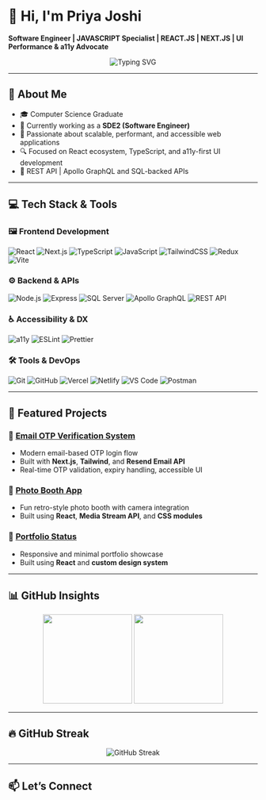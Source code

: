 # 👋 Hi, I'm Priya Joshi  
**Software Engineer | JAVASCRIPT Specialist | REACT.JS | NEXT.JS | UI Performance & a11y Advocate**

<div align="center">
  <img src="https://readme-typing-svg.herokuapp.com?font=Fira+Code&pause=1000&color=54A6FF&center=true&vCenter=true&width=435&lines=Software+Engineer;React+Specialist;TypeScript+Advocate;a11y+Accessibility+Focused;Performance+Optimized+UI+Lover" alt="Typing SVG" />
</div>

---

## 🚀 About Me

- 🎓 Computer Science Graduate  
- 💼 Currently working as a **SDE2 (Software Engineer)**  
- 🧠 Passionate about scalable, performant, and accessible web applications  
- 🔍 Focused on React ecosystem, TypeScript, and a11y-first UI development  
- 🧩 REST API | Apollo GraphQL and SQL-backed APIs  

---

## 💻 Tech Stack & Tools

### 🖼️ Frontend Development
![React](https://img.shields.io/badge/React-20232A?style=for-the-badge&logo=react&logoColor=61DAFB)
![Next.js](https://img.shields.io/badge/Next.js-black?style=for-the-badge&logo=next.js)
![TypeScript](https://img.shields.io/badge/TypeScript-007ACC?style=for-the-badge&logo=typescript)
![JavaScript](https://img.shields.io/badge/JavaScript-F7DF1E?style=for-the-badge&logo=javascript)
![TailwindCSS](https://img.shields.io/badge/TailwindCSS-06B6D4?style=for-the-badge&logo=tailwindcss)
![Redux](https://img.shields.io/badge/Redux-764ABC?style=for-the-badge&logo=redux)
![Vite](https://img.shields.io/badge/Vite-646CFF?style=for-the-badge&logo=vite)

### ⚙️ Backend & APIs
![Node.js](https://img.shields.io/badge/Node.js-339933?style=for-the-badge&logo=node-dot-js)
![Express](https://img.shields.io/badge/Express.js-404D59?style=for-the-badge)
![SQL Server](https://img.shields.io/badge/SQL_Server-CC2927?style=for-the-badge&logo=microsoftsqlserver&logoColor=white)
![Apollo GraphQL](https://img.shields.io/badge/Apollo_GraphQL-311C87?style=for-the-badge&logo=apollo-graphql)
![REST API](https://img.shields.io/badge/REST-FF6C37?style=for-the-badge&logo=postman)

### ♿ Accessibility & DX
![a11y](https://img.shields.io/badge/a11y-000000?style=for-the-badge&logo=accessibility&logoColor=white)
![ESLint](https://img.shields.io/badge/ESLint-4B32C3?style=for-the-badge&logo=eslint)
![Prettier](https://img.shields.io/badge/Prettier-F7B93E?style=for-the-badge&logo=prettier)

### 🛠️ Tools & DevOps
![Git](https://img.shields.io/badge/Git-F05032?style=for-the-badge&logo=git)
![GitHub](https://img.shields.io/badge/GitHub-181717?style=for-the-badge&logo=github)
![Vercel](https://img.shields.io/badge/Vercel-000000?style=for-the-badge&logo=vercel)
![Netlify](https://img.shields.io/badge/Netlify-00C7B7?style=for-the-badge&logo=netlify)
![VS Code](https://img.shields.io/badge/VS_Code-0078D4?style=for-the-badge&logo=visual-studio-code)
![Postman](https://img.shields.io/badge/Postman-FF6C37?style=for-the-badge&logo=postman)

---

## 🎯 Featured Projects

### 🔐 [Email OTP Verification System](https://github.com/priyajoshipj/otp-verification)
- Modern email-based OTP login flow  
- Built with **Next.js**, **Tailwind**, and **Resend Email API**  
- Real-time OTP validation, expiry handling, accessible UI

### 📸 [Photo Booth App](https://github.com/priyajoshipj/photo-booth)
- Fun retro-style photo booth with camera integration  
- Built using **React**, **Media Stream API**, and **CSS modules**

### 💼 [Portfolio Status](https://github.com/priyajoshipj/Portfolio-Status)
- Responsive and minimal portfolio showcase  
- Built using **React** and **custom design system**

---

## 📊 GitHub Insights

<div align="center">
  <img height="180em" src="https://github-readme-stats.vercel.app/api?username=priyajoshipj&show_icons=true&theme=radical&include_all_commits=true&count_private=true"/>
  <img height="180em" src="https://github-readme-stats.vercel.app/api/top-langs/?username=priyajoshipj&layout=compact&langs_count=7&theme=radical"/>
</div>

---

## 🔥 GitHub Streak

<div align="center">
  <img src="https://github-readme-streak-stats.herokuapp.com/?user=priyajoshipj&theme=radical" alt="GitHub Streak" />
</div>

---

## 📫 Let’s Connect

<div align="center">
